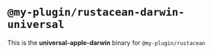 # `@my-plugin/rustacean-darwin-universal`

This is the **universal-apple-darwin** binary for `@my-plugin/rustacean`
